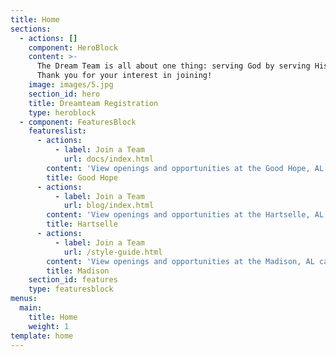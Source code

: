 ```yaml
---
title: Home
sections:
  - actions: []
    component: HeroBlock
    content: >-
      The Dream Team is all about one thing: serving God by serving His people.
      Thank you for your interest in joining!
    image: images/5.jpg
    section_id: hero
    title: Dreamteam Registration
    type: heroblock
  - component: FeaturesBlock
    featureslist:
      - actions:
          - label: Join a Team
            url: docs/index.html
        content: 'View openings and opportunities at the Good Hope, AL campus.'
        title: Good Hope
      - actions:
          - label: Join a Team
            url: blog/index.html
        content: 'View openings and opportunities at the Hartselle, AL campus.'
        title: Hartselle
      - actions:
          - label: Join a Team
            url: /style-guide.html
        content: 'View openings and opportunities at the Madison, AL campus.'
        title: Madison
    section_id: features
    type: featuresblock
menus:
  main:
    title: Home
    weight: 1
template: home
---
```


